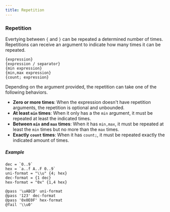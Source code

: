 ```yaml
---
title: Repetition
---
```


### Repetition

Evertying between `{` and `}` can be repeated a determined number of times. Repetitions can receive an argument to indicate how many times it can be repeated.

```gramat
{expression}
{expression / separator}
{min expression}
{min,max expression}
{count; expression}
```

Depending on the argument provided, the repetition can take one of the following behaviors.

- **Zero or more times**: When the expression doesn't have repetition arguments, the repetition is optional and unbounded.
- **At least `min` times**: When it only has a the `min` argument, it must be repeated at least the indicated times.
- **Between `min` and `max` times**: When it has `min,max`, it must be repeated at least the `min` times but no more than the `max` times.
- **Exactly `count` times**: When it has `count;`, it must be repeated exactly the indicated amount of times.

##### Example

```gramat
dec = `0..9`
hex = `a..f A..F 0..9`
uni-format = "\\u" {4; hex}
dec-format = {1 dec}
hex-format = "0x" {1,4 hex}

@pass '\uABCD' uni-format
@pass '123' dec-format
@pass '0x0E0F' hex-format
@fail '\\u0'
```
